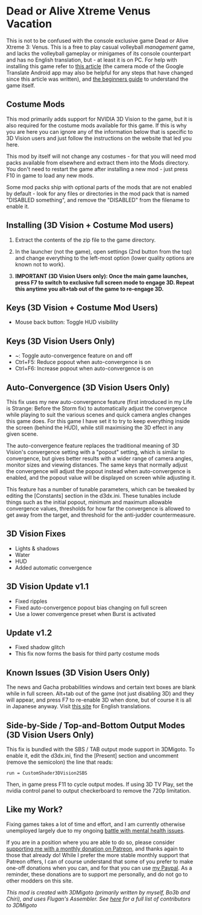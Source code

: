 Dead or Alive Xtreme Venus Vacation
===================================

This is not to be confused with the console exclusive game Dead or Alive Xtreme
3: Venus. This is a free to play casual volleyball *management* game, and lacks
the volleyball gameplay or minigames of its console counterpart and has no
English translation, but - at least it is on PC. For help with installing this
game refer to [this article][1] (the camera mode of the Google Translate
Android app may also be helpful for any steps that have changed since this
article was written), and [the beginners guide][2] to understand the game
itself.

[1]: https://www.dualshockers.com/dead-alive-xtreme-venus-vacation-guide/
[2]: https://docs.google.com/spreadsheets/d/1rkWZB4DcKsKydZgpZzXrj7f1MGXRMJ3GDiqmEXeVQUw/edit#gid=1887486128

Costume Mods
------------
This mod primarily adds support for NVIDIA 3D Vision to the game, but it is
also required for the costume mods available for this game. If this is why you
are here you can ignore any of the information below that is specific to 3D
Vision users and just follow the instructions on the website that led you here.

This mod by itself will not change any costumes - for that you will need mod
packs available from elsewhere and extract them into the Mods directory. You
don't need to restart the game after installing a new mod - just press F10 in
game to load any new mods.

Some mod packs ship with optional parts of the mods that are not enabled by
default - look for any files or directories in the mod pack that is named
"DISABLED something", and remove the "DISABLED" from the filename to enable it.

Installing (3D Vision + Costume Mod users)
------------------------------------------
1. Extract the contents of the zip file to the game directory.

2. In the launcher (not the game), open settings (2nd button from the top) and
   change everything to the left-most option (lower quality options are known
   not to work).

3. **IMPORTANT (3D Vision Users only): Once the main game launches, press F7 to
   switch to exclusive full screen mode to engage 3D. Repeat this anytime you
   alt+tab out of the game to re-engage 3D.**

Keys (3D Vision + Costume Mod Users)
------------------------------------
- Mouse back button: Toggle HUD visibility

Keys (3D Vision Users Only)
---------------------------
- ~: Toggle auto-convergence feature on and off
- Ctrl+F5: Reduce popout when auto-convergence is on
- Ctrl+F6: Increase popout when auto-convergence is on

Auto-Convergence (3D Vision Users Only)
---------------------------------------
This fix uses my new auto-convergence feature (first introduced in my Life is
Strange: Before the Storm fix) to automatically adjust the convergence while
playing to suit the various scenes and quick camera angles changes this game
does. For this game I have set it to try to keep everything inside the screen
(behind the HUD), while still maximising the 3D effect in any given scene.

The auto-convergence feature replaces the traditional meaning of 3D Vision's
convergence setting with a "popout" setting, which is similar to convergence,
but gives better results with a wider range of camera angles, monitor sizes and
viewing distances. The same keys that normally adjust the convergence will
adjust the popout instead when auto-convergence is enabled, and the popout
value will be displayed on screen while adjusting it.

This feature has a number of tunable parameters, which can be tweaked by
editing the [Constants] section in the d3dx.ini. These tunables include things
such as the initial popout, minimum and maximum allowable convergence values,
thresholds for how far the convergence is allowed to get away from the target,
and threshold for the anti-judder countermeasure.

3D Vision Fixes
---------------
- Lights & shadows
- Water
- HUD
- Added automatic convergence

3D Vision Update v1.1
---------------------
- Fixed ripples
- Fixed auto-convergence popout bias changing on full screen
- Use a lower convergence preset when Burst is activated

Update v1.2
-----------
- Fixed shadow glitch
- This fix now forms the basis for third party costume mods

Known Issues (3D Vision Users Only)
-----------------------------------
The news and Gacha probabilities windows and certain text boxes are blank while
in full screen. Alt+tab out of the game (not just disabling 3D) and they will
appear, and press F7 to re-enable 3D when done, but of course it is all in
Japanese anyway. Visit [this site][3] for English translations.

[3]: http://www.doax-venusvacation.com

Side-by-Side / Top-and-Bottom Output Modes (3D Vision Users Only)
-----------------------------------------------------------------
This fix is bundled with the SBS / TAB output mode support in 3DMigoto. To
enable it, edit the d3dx.ini, find the [Present] section and uncomment (remove
the semicolon) the line that reads:

    run = CustomShader3DVision2SBS

Then, in game press F11 to cycle output modes. If using 3D TV Play, set the
nvidia control panel to output checkerboard to remove the 720p limitation.

Like my Work?
-------------
Fixing games takes a lot of time and effort, and I am currently otherwise
unemployed largely due to my ongoing [battle with mental health issues][4].

If you are in a position where you are able to do so, please consider
[supporting me with a monthly donation on Patreon][5], and thanks again to
those that already do! While I prefer the more stable monthly support that
Patreon offers, I can of course understand that some of you prefer to make
one-off donations when you can, and for that you can use [my Paypal][6]. As a
reminder, these donations are to support me personally, and do not go to other
modders on this site.

[4]: https://forums.geforce.com/default/topic/1000942/3d-vision/where-has-darkstarsword-been-/
[5]: https://www.patreon.com/DarkStarSword
[6]: https://www.paypal.me/DarkStarSword

_This mod is created with 3DMigoto (primarily written by myself, Bo3b and
Chiri), and uses Flugan's Assembler. See [here][7] for a full list of
contributors to 3DMigoto_

[7]: https://darkstarsword.net/3Dmigoto-stats/authors.html
